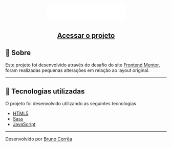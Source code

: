 <h1 align="center">
    <img src="assets/images/logo.svg">
</h1>

<h2 align="center">
    <a href="https://sunny-side-bruno-vitor.vercel.app/" target="_blank">Acessar o projeto</a>
</h2>

## 📝 Sobre
Este projeto foi desenvolvido através do desafio do site [Frontend Mentor](https://www.frontendmentor.io/challenges/sunnyside-agency-landing-page-7yVs3B6ef), foram realizadas pequenas alterações em relação ao layout original.

---

## :rocket: Tecnologias utilizadas

O projeto foi desenvolvido utilizando as seguintes tecnologias

- [HTML5](https://developer.mozilla.org/pt-BR/docs/Web/HTML)
- [Sass](https://sass-lang.com/)
- [JavaScript](https://www.javascript.com/)

---

Desenvolvido por [Bruno Corrêa](https://www.linkedin.com/in/bruno-vitor-correa/)


